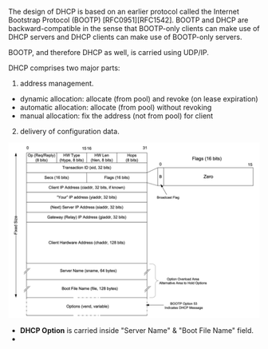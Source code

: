 


The design of DHCP is based on an earlier protocol called the Internet Bootstrap Protocol (BOOTP) [RFC0951][RFC1542].
BOOTP and DHCP are backward-compatible in the sense that BOOTP-only clients can make use of DHCP servers and DHCP clients can make use of BOOTP-only servers. 

BOOTP, and therefore DHCP as well, is carried using UDP/IP.

DHCP comprises two major parts: 
1. address management.
  - dynamic allocation: allocate (from pool) and revoke (on lease expiration)
  - automatic allocation: allocate (from pool) without revoking
  - manual allocation: fix the address (not from pool) for client 
2. delivery of configuration data.

![BOOTP/DHCP Packet](/assets/images/network.dhcp.png)
- **DHCP Option** is carried inside "Server Name" & "Boot File Name" field.
- 
